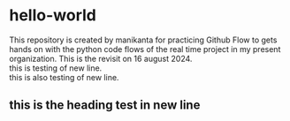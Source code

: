# hello-world
This repository is created by manikanta for practicing Github Flow to gets hands on with the python code flows of the real time project in my present organization.
This is the revisit on 16 august 2024.\
this is testing of new line. 
<br> this is also testing of new line.
## this is the heading test in new line

